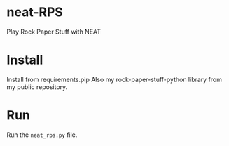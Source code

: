 # neat-RPS
Play Rock Paper Stuff with NEAT

# Install

Install from requirements.pip
Also my rock-paper-stuff-python library from my public repository.

# Run

Run the ``neat_rps.py`` file.

